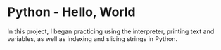 # Python - Hello, World

In this project, I began practicing using the interpreter, printing text
and variables, as well as indexing and slicing strings in Python.
